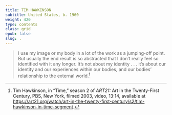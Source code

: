 ```yaml
---
title: TIM HAWKINSON
subtitle: United States, b. 1960
weight: 420
type: contents
class: grid
epub: false
slug: .
---
```

> I use my image or my body in a lot of the work as a jumping-off point. But usually the end result is so abstracted that I don’t really feel so identified with it any longer. It’s not about my identity . . . it’s about our identity and our experiences within our bodies, and our bodies’ relationship to the external world.[^1]

[^1]: Tim Hawkinson, in “Time,” season 2 of *ART21:* Art in the Twenty-First Century, PBS, New York, filmed 2003, video, 13:14, available at https://art21.org/watch/art-in-the-twenty-first-century/s2/tim-hawkinson-in-time-segment.

